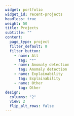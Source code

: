 ```yaml
---
widget: portfolio
widget_id: recent-projects
headless: true
weight: 50
title: Projects
subtitle: ""
content:
  page_type: project
  filter_default: 0
  filter_button:
    - name: All
      tag: "*"
    - name: Anomaly detection
      tag: Anomaly detection
    - name: Explainability
      tag: Explainability
    - name: Other
      tag: Other
design:
  columns: "2"
  view: 2
  flip_alt_rows: false
---
```

